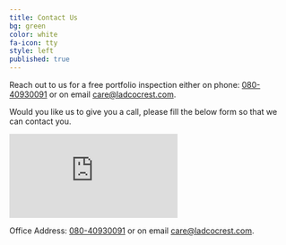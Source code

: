 ```yaml
---
title: Contact Us
bg: green
color: white
fa-icon: tty
style: left
published: true
---
```

Reach out to us for a free portfolio inspection either on phone: <a href="tel://+918026542121" alt="+918026542121"><i class="fa fa-phone-square text-white"></i>  080-40930091</a> or on email <a href="mailto:care@ladcocrest.com?Subject=Hi, I have an enquiry" target="_top">care@ladcocrest.com</a>. 

Would you like us to give you a call, please fill the below form so that we can contact you.

<div class="icontain">
<iframe src="https://docs.google.com/forms/d/1iEoDr_W9aEwmgE7iT4B8cMGo2oPgBGTBpuh4KeaUxSM/viewform?embedded=true" frameborder="0" marginheight="0" marginwidth="0"></iframe>
</div>

Office Address: <a href="tel://+918026542121" alt="+918026542121"><i class="fa fa-phone-square text-white"></i>  080-40930091</a> or on email <a href="mailto:care@ladcocrest.com?Subject=Hi, I have an enquiry" target="_top">care@ladcocrest.com</a>. 
